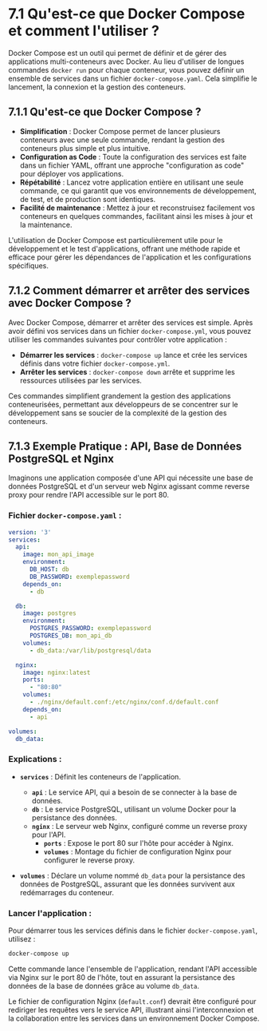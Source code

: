 # 7.1 Qu'est-ce que Docker Compose et comment l'utiliser ?

Docker Compose est un outil qui permet de définir et de gérer des applications multi-conteneurs avec Docker. Au lieu d'utiliser de longues commandes `docker run` pour chaque conteneur, vous pouvez définir un ensemble de services dans un fichier `docker-compose.yaml`. Cela simplifie le lancement, la connexion et la gestion des conteneurs.


## 7.1.1 Qu'est-ce que Docker Compose ?

- **Simplification** : Docker Compose permet de lancer plusieurs conteneurs avec une seule commande, rendant la gestion des conteneurs plus simple et plus intuitive.
- **Configuration as Code** : Toute la configuration des services est faite dans un fichier YAML, offrant une approche "configuration as code" pour déployer vos applications.
- **Répétabilité** : Lancez votre application entière en utilisant une seule commande, ce qui garantit que vos environnements de développement, de test, et de production sont identiques.
- **Facilité de maintenance** : Mettez à jour et reconstruisez facilement vos conteneurs en quelques commandes, facilitant ainsi les mises à jour et la maintenance.

L'utilisation de Docker Compose est particulièrement utile pour le développement et le test d'applications, offrant une méthode rapide et efficace pour gérer les dépendances de l'application et les configurations spécifiques.

## 7.1.2 Comment démarrer et arrêter des services avec Docker Compose ?

Avec Docker Compose, démarrer et arrêter des services est simple. Après avoir défini vos services dans un fichier `docker-compose.yml`, vous pouvez utiliser les commandes suivantes pour contrôler votre application :

- **Démarrer les services** : `docker-compose up` lance et crée les services définis dans votre fichier `docker-compose.yml`.
- **Arrêter les services** : `docker-compose down` arrête et supprime les ressources utilisées par les services.

Ces commandes simplifient grandement la gestion des applications conteneurisées, permettant aux développeurs de se concentrer sur le développement sans se soucier de la complexité de la gestion des conteneurs.


## 7.1.3 Exemple Pratique : API, Base de Données PostgreSQL et Nginx

Imaginons une application composée d'une API qui nécessite une base de données PostgreSQL et d'un serveur web Nginx agissant comme reverse proxy pour rendre l'API accessible sur le port 80.

### Fichier `docker-compose.yaml` :

```yaml
version: '3'
services:
  api:
    image: mon_api_image
    environment:
      DB_HOST: db
      DB_PASSWORD: exemplepassword
    depends_on:
      - db

  db:
    image: postgres
    environment:
      POSTGRES_PASSWORD: exemplepassword
      POSTGRES_DB: mon_api_db
    volumes:
      - db_data:/var/lib/postgresql/data

  nginx:
    image: nginx:latest
    ports:
      - "80:80"
    volumes:
      - ./nginx/default.conf:/etc/nginx/conf.d/default.conf
    depends_on:
      - api

volumes:
  db_data:
```

### Explications :

- **`services`** : Définit les conteneurs de l'application.
  - **`api`** : Le service API, qui a besoin de se connecter à la base de données.
  - **`db`** : Le service PostgreSQL, utilisant un volume Docker pour la persistance des données.
  - **`nginx`** : Le serveur web Nginx, configuré comme un reverse proxy pour l'API.
    - **`ports`** : Expose le port 80 sur l'hôte pour accéder à Nginx.
    - **`volumes`** : Montage du fichier de configuration Nginx pour configurer le reverse proxy.

- **`volumes`** : Déclare un volume nommé `db_data` pour la persistance des données de PostgreSQL, assurant que les données survivent aux redémarrages du conteneur.

### Lancer l'application :

Pour démarrer tous les services définis dans le fichier `docker-compose.yaml`, utilisez :

```bash
docker-compose up
```

Cette commande lance l'ensemble de l'application, rendant l'API accessible via Nginx sur le port 80 de l'hôte, tout en assurant la persistance des données de la base de données grâce au volume `db_data`.

Le fichier de configuration Nginx (`default.conf`) devrait être configuré pour rediriger les requêtes vers le service API, illustrant ainsi l'interconnexion et la collaboration entre les services dans un environnement Docker Compose.


